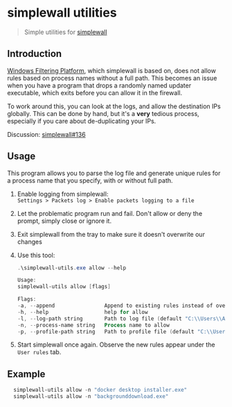 # simplewall utilities

> Simple utilities for [simplewall](https://github.com/henrypp/simplewall)

## Introduction

[Windows Filtering Platform](https://docs.microsoft.com/en-us/windows/win32/fwp/windows-filtering-platform-start-page), which simplewall is based on, does not allow rules based on process names without a full path. This becomes an issue when you have a program that drops a randomly named updater executable, which exits before you can allow it in the firewall.

To work around this, you can look at the logs, and allow the destination IPs globally. This can be done by hand, but it's a **very** tedious process, especially if you care about de-duplicating your IPs.

Discussion: [simplewall#136](https://github.com/henrypp/simplewall/issues/136)

## Usage

This program allows you to parse the log file and generate unique rules for a process name that you specify, with or without full path.

1. Enable logging from simplewall: \
   `Settings > Packets log > Enable packets logging to a file`

2. Let the problematic program run and fail. Don't allow or deny the prompt, simply close or ignore it.

3. Exit simplewall from the tray to make sure it doesn't overwrite our changes

4. Use this tool:

   ```powershell
   .\simplewall-utils.exe allow --help

   Usage:
   simplewall-utils allow [flags]

   Flags:
   -a, --append                Append to existing rules instead of overwriting
   -h, --help                  help for allow
   -l, --log-path string       Path to log file (default "C:\\Users\\Admin\\simplewall.log")
   -n, --process-name string   Process name to allow
   -p, --profile-path string   Path to profile file (default "C:\\Users\\Admin\\AppData\\Roaming\\Henry++\\simplewall\\profile.xml")
   ```

5. Start simplewall once again. Observe the new rules appear under the `User rules` tab.

## Example

```powershell
  simplewall-utils allow -n "docker desktop installer.exe"
  simplewall-utils allow -n "backgrounddownload.exe"
```
